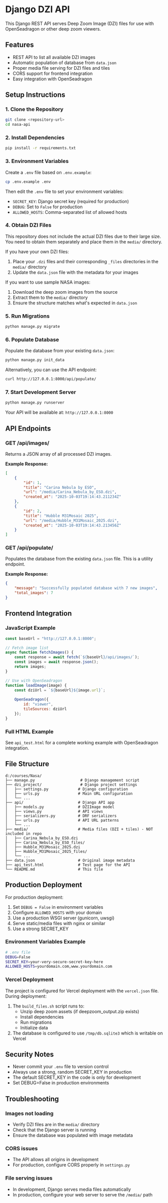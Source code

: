 # Django DZI API

This Django REST API serves Deep Zoom Image (DZI) files for use with OpenSeadragon or other deep zoom viewers.

## Features

- REST API to list all available DZI images
- Automatic population of database from `data.json`
- Proper media file serving for DZI files and tiles
- CORS support for frontend integration
- Easy integration with OpenSeadragon

## Setup Instructions

### 1. Clone the Repository

```bash
git clone <repository-url>
cd nasa-api
```

### 2. Install Dependencies

```bash
pip install -r requirements.txt
```

### 3. Environment Variables

Create a `.env` file based on `.env.example`:

```bash
cp .env.example .env
```

Then edit the `.env` file to set your environment variables:

- `SECRET_KEY`: Django secret key (required for production)
- `DEBUG`: Set to `False` for production
- `ALLOWED_HOSTS`: Comma-separated list of allowed hosts

### 4. Obtain DZI Files

This repository does not include the actual DZI files due to their large size. You need to obtain them separately and place them in the `media/` directory.

If you have your own DZI files:
1. Place your `.dzi` files and their corresponding `_files` directories in the `media/` directory
2. Update the `data.json` file with the metadata for your images

If you want to use sample NASA images:
1. Download the deep zoom images from the source
2. Extract them to the `media/` directory
3. Ensure the structure matches what's expected in `data.json`

### 5. Run Migrations

```bash
python manage.py migrate
```

### 6. Populate Database

Populate the database from your existing `data.json`:

```bash
python manage.py init_data
```

Alternatively, you can use the API endpoint:
```bash
curl http://127.0.0.1:8000/api/populate/
```

### 7. Start Development Server

```bash
python manage.py runserver
```

Your API will be available at: `http://127.0.0.1:8000`

## API Endpoints

### GET /api/images/

Returns a JSON array of all processed DZI images.

**Example Response:**
```json
[
    {
        "id": 1,
        "title": "Carina Nebula by ESO",
        "url": "/media/Carina_Nebula_by_ESO.dzi",
        "created_at": "2025-10-03T19:14:43.211234Z"
    },
    {
        "id": 2,
        "title": "Hubble M31Mosaic 2025",
        "url": "/media/Hubble_M31Mosaic_2025.dzi",
        "created_at": "2025-10-03T19:14:43.213456Z"
    }
]
```

### GET /api/populate/

Populates the database from the existing `data.json` file. This is a utility endpoint.

**Example Response:**
```json
{
    "message": "Successfully populated database with 7 new images",
    "total_images": 7
}
```

## Frontend Integration

### JavaScript Example

```javascript
const baseUrl = "http://127.0.0.1:8000";

// Fetch image list
async function fetchImages() {
    const response = await fetch(`${baseUrl}/api/images/`);
    const images = await response.json();
    return images;
}

// Use with OpenSeadragon
function loadImage(image) {
    const dziUrl = `${baseUrl}${image.url}`;
    
    OpenSeadragon({
        id: "viewer",
        tileSources: dziUrl
    });
}
```

### Full HTML Example

See `api_test.html` for a complete working example with OpenSeadragon integration.

## File Structure

```
d:/courses/Nasa/
├── manage.py                    # Django management script
├── dzi_project/                 # Django project settings
│   ├── settings.py             # Django configuration
│   ├── urls.py                 # Main URL configuration
│   └── ...
├── api/                        # Django API app
│   ├── models.py               # DZIImage model
│   ├── views.py                # API views
│   ├── serializers.py          # DRF serializers
│   ├── urls.py                 # API URL patterns
│   └── ...
├── media/                      # Media files (DZI + tiles) - NOT included in repo
│   ├── Carina_Nebula_by_ESO.dzi
│   ├── Carina_Nebula_by_ESO_files/
│   ├── Hubble_M31Mosaic_2025.dzi
│   ├── Hubble_M31Mosaic_2025_files/
│   └── ...
├── data.json                   # Original image metadata
├── api_test.html               # Test page for the API
└── README.md                   # This file
```

## Production Deployment

For production deployment:

1. Set `DEBUG = False` in environment variables
2. Configure `ALLOWED_HOSTS` with your domain
3. Use a production WSGI server (gunicorn, uwsgi)
4. Serve static/media files with nginx or similar
5. Use a strong SECRET_KEY

### Environment Variables Example

```bash
# .env file
DEBUG=False
SECRET_KEY=your-very-secure-secret-key-here
ALLOWED_HOSTS=yourdomain.com,www.yourdomain.com
```

### Vercel Deployment

The project is configured for Vercel deployment with the `vercel.json` file. During deployment:

1. The `build_files.sh` script runs to:
   - Unzip deep zoom assets (if deepzoom_output.zip exists)
   - Install dependencies
   - Run migrations
   - Initialize data
2. The database is configured to use `/tmp/db.sqlite3` which is writable on Vercel

## Security Notes

- Never commit your `.env` file to version control
- Always use a strong, random SECRET_KEY in production
- The default SECRET_KEY in the code is only for development
- Set DEBUG=False in production environments

## Troubleshooting

### Images not loading
- Verify DZI files are in the `media/` directory
- Check that the Django server is running
- Ensure the database was populated with image metadata

### CORS issues
- The API allows all origins in development
- For production, configure CORS properly in `settings.py`

### File serving issues
- In development, Django serves media files automatically
- In production, configure your web server to serve the `/media/` path